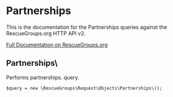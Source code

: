# Partnerships

This is the documentation for the Partnerships queries against the RescueGroups.org HTTP API v2.

[Full Documentation on RescueGroups.org](https://userguide.rescuegroups.org/display/APIDG/Object+definitions#Objectdefinitions-partnerships)

## Partnerships\

Performs partnerships. query.

    $query = new \RescueGroups\Request\Objects\Partnerships\();


